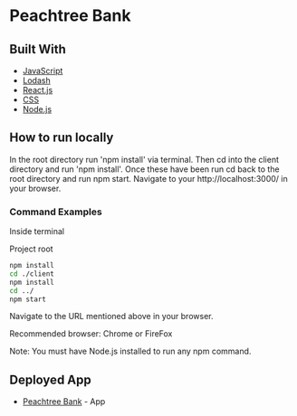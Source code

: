 # Peachtree Bank

## Built With 

- [JavaScript](https://www.javascript.com/)
- [Lodash](https://lodash.com/)
- [React.js](https://reactjs.org)
- [CSS](https://developer.mozilla.org/en-US/docs/Web/CSS)
- [Node.js](https://nodejs.org/en/)

## How to run locally
In the root directory run 'npm install' via terminal. Then cd into the client directory and run 'npm install'. Once these have been run cd back to the root directory and run npm start. Navigate to your http://localhost:3000/ in your browser. 

### Command Examples
Inside terminal 

Project root
```sh
npm install
cd ./client
npm install
cd ../
npm start
```

Navigate to the URL mentioned above in your browser.

Recommended browser: Chrome or FireFox


Note: You must have Node.js installed to run any npm command. 

## Deployed App
* [Peachtree Bank](https://transaction-mg.herokuapp.com/) - App  